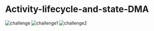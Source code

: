 # Activity-lifecycle-and-state-DMA

![challenge](https://user-images.githubusercontent.com/78063970/111601017-10e5c700-87fa-11eb-9e6b-25f846bb083d.JPG)
![challenge1](https://user-images.githubusercontent.com/78063970/111601020-117e5d80-87fa-11eb-8591-6637441be5cd.JPG)
![challenge2](https://user-images.githubusercontent.com/78063970/111601021-1216f400-87fa-11eb-8565-6034383cb911.JPG)
